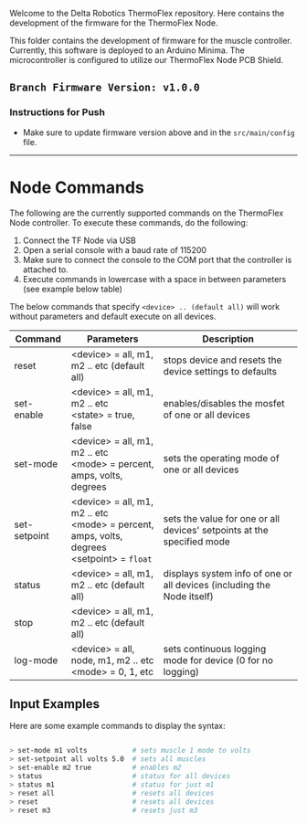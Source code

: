 Welcome to the Delta Robotics ThermoFlex repository.  Here contains the development of the firmware for the ThermoFlex Node.



This folder contains the development of firmware for the muscle controller.  Currently, this software is deployed to an Arduino Minima.  The microcontroller is configured to utilize our ThermoFlex Node PCB Shield.

## `Branch Firmware Version: v1.0.0`

### Instructions for Push
- Make sure to update firmware version above and in the `src/main/config` file.

---

# Node Commands


The following are the currently supported commands on the ThermoFlex Node controller.  To execute these commands, do the following:

1. Connect the TF Node via USB 
2. Open a serial console with a baud rate of 115200
3. Make sure to connect the console to the COM port that the controller is attached to.
4. Execute commands in lowercase with a space in between parameters (see example below table)


The below commands that specify `<device> .. (default all)` will work without parameters and default execute on all devices.

| Command      | Parameters                                                                                         | Description                                                            |
| ------------ | -------------------------------------------------------------------------------------------------- | ---------------------------------------------------------------------- |
| reset        | \<device\> = all, m1, m2 .. etc (default all)                                                      | stops device and resets the device settings to defaults                |
| set-enable   | \<device> = all, m1, m2 .. etc<br>\<state> = true, false                                           | enables/disables the mosfet of one or all devices                      |
| set-mode     | \<device> = all, m1, m2 .. etc<br>\<mode> = percent, amps, volts, degrees                          | sets the operating mode of one or all devices                          |
| set-setpoint | \<device> = all, m1, m2 .. etc<br>\<mode> = percent, amps, volts, degrees<br>\<setpoint> = `float` | sets the value for one or all devices' setpoints at the specified mode |
| status       | \<device\> = all, m1, m2 .. etc (default all)                                                      | displays system info of one or all devices (including the Node itself) |
| stop         | \<device\> = all, m1, m2 .. etc (default all)
| log-mode     | \<device\> = all, node, m1, m2 .. etc<br>\<mode> = 0, 1, etc                                       | sets continuous logging mode for device (0 for no logging)

## Input Examples

Here are some example commands to display the syntax:

```bash

> set-mode m1 volts           # sets muscle 1 mode to volts
> set-setpoint all volts 5.0  # sets all muscles
> set-enable m2 true          # enables m2
> status                      # status for all devices
> status m1                   # status for just m1
> reset all                   # resets all devices
> reset                       # resets all devices
> reset m3                    # resets just m3

```

